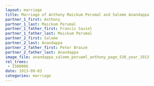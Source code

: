```yaml
---
layout: marriage
title: Marriage of Anthony Maickum Perumal and Salome Anandappa
partner_1_first: Anthony
partner_1_last: Maickum Perumal
partner_1_father_first: Francis Saviel
partner_1_father_last: Maickum Perumal
partner_2_first: Salome
partner_2_last: Anandappa
partner_2_father_first: Peter Brasze
partner_2_father_last: Anandappa
image_file: anandappa_salome_peruaml_anthony_page_536_year_1913
rel_trees:
 - I500086
date: 1913-09-03
categories: marriage
---
```


